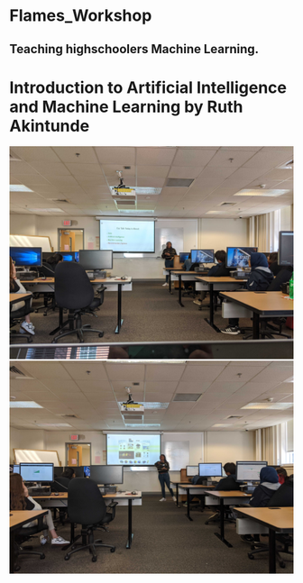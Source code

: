 # Flames_Workshop

## Teaching highschoolers Machine Learning.
# Introduction to Artificial Intelligence and Machine Learning by Ruth Akintunde

![](img2/IMG_20200215_132707.jpg)
![](img2/IMG_20200215_135409.jpg)
